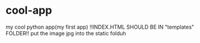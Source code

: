 # cool-app
my cool python app(my first app)
!!INDEX.HTML SHOULD BE IN "templates" FOLDER!!
put the image jpg into the static folduh
